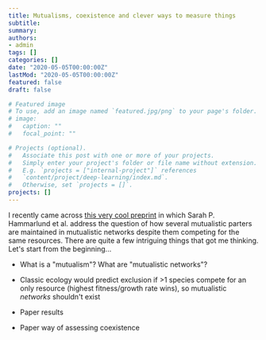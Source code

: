 ```yaml
---
title: Mutualisms, coexistence and clever ways to measure things
subtitle:
summary: 
authors:
- admin
tags: []
categories: []
date: "2020-05-05T00:00:00Z"
lastMod: "2020-05-05T00:00:00Z"
featured: false
draft: false

# Featured image
# To use, add an image named `featured.jpg/png` to your page's folder. 
# image:
#   caption: ""
#   focal_point: ""

# Projects (optional).
#   Associate this post with one or more of your projects.
#   Simply enter your project's folder or file name without extension.
#   E.g. `projects = ["internal-project"]` references 
#   `content/project/deep-learning/index.md`.
#   Otherwise, set `projects = []`.
projects: []
---
```


I recently came across [this very cool preprint](https://www.biorxiv.org/content/10.1101/2020.04.22.055517v1) in which Sarah P. Hammarlund et al. address the question of how several mutualistic parters are maintained in mutualistic networks despite them competing for the same resources. There are quite a few intriguing things that got me thinking. Let's start from the beginning...

- What is a "mutualism"? What are "mutualistic networks"?

- Classic ecology would predict exclusion if >1 species compete for an only resource (highest fitness/growth rate wins), so mutualistic _networks_ shouldn't exist

- Paper results

- Paper way of assessing coexistence
